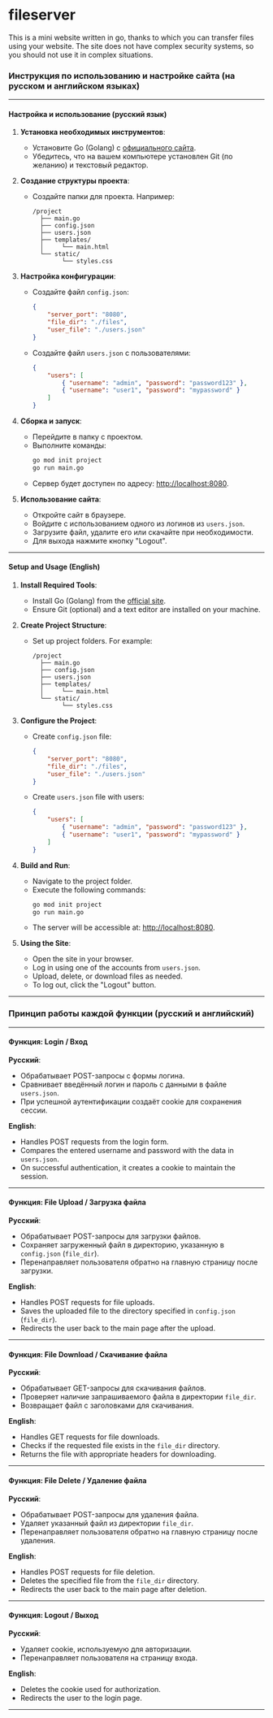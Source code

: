 # fileserver
This is a mini website written in go, thanks to which you can transfer files using your website. The site does not have complex security systems, so you should not use it in complex situations.
### Инструкция по использованию и настройке сайта (на русском и английском языках)

---

#### **Настройка и использование (русский язык)**

1. **Установка необходимых инструментов**:
   - Установите Go (Golang) с [официального сайта](https://golang.org/dl/).
   - Убедитесь, что на вашем компьютере установлен Git (по желанию) и текстовый редактор.

2. **Создание структуры проекта**:
   - Создайте папки для проекта. Например:
     ```
     /project
       ├── main.go
       ├── config.json
       ├── users.json
       ├── templates/
       │     └── main.html
       └── static/
             └── styles.css
     ```

3. **Настройка конфигурации**:
   - Создайте файл `config.json`:
     ```json
     {
         "server_port": "8080",
         "file_dir": "./files",
         "user_file": "./users.json"
     }
     ```

   - Создайте файл `users.json` с пользователями:
     ```json
     {
         "users": [
             { "username": "admin", "password": "password123" },
             { "username": "user1", "password": "mypassword" }
         ]
     }
     ```

4. **Сборка и запуск**:
   - Перейдите в папку с проектом.
   - Выполните команды:
     ```bash
     go mod init project
     go run main.go
     ```
   - Сервер будет доступен по адресу: [http://localhost:8080](http://localhost:8080).

5. **Использование сайта**:
   - Откройте сайт в браузере.
   - Войдите с использованием одного из логинов из `users.json`.
   - Загрузите файл, удалите его или скачайте при необходимости.
   - Для выхода нажмите кнопку "Logout".

---

#### **Setup and Usage (English)**

1. **Install Required Tools**:
   - Install Go (Golang) from the [official site](https://golang.org/dl/).
   - Ensure Git (optional) and a text editor are installed on your machine.

2. **Create Project Structure**:
   - Set up project folders. For example:
     ```
     /project
       ├── main.go
       ├── config.json
       ├── users.json
       ├── templates/
       │     └── main.html
       └── static/
             └── styles.css
     ```

3. **Configure the Project**:
   - Create `config.json` file:
     ```json
     {
         "server_port": "8080",
         "file_dir": "./files",
         "user_file": "./users.json"
     }
     ```

   - Create `users.json` file with users:
     ```json
     {
         "users": [
             { "username": "admin", "password": "password123" },
             { "username": "user1", "password": "mypassword" }
         ]
     }
     ```

4. **Build and Run**:
   - Navigate to the project folder.
   - Execute the following commands:
     ```bash
     go mod init project
     go run main.go
     ```
   - The server will be accessible at: [http://localhost:8080](http://localhost:8080).

5. **Using the Site**:
   - Open the site in your browser.
   - Log in using one of the accounts from `users.json`.
   - Upload, delete, or download files as needed.
   - To log out, click the "Logout" button.

---

### Принцип работы каждой функции (русский и английский)

---

#### **Функция: Login / Вход**

**Русский**:
- Обрабатывает POST-запросы с формы логина.
- Сравнивает введённый логин и пароль с данными в файле `users.json`.
- При успешной аутентификации создаёт cookie для сохранения сессии.

**English**:
- Handles POST requests from the login form.
- Compares the entered username and password with the data in `users.json`.
- On successful authentication, it creates a cookie to maintain the session.

---

#### **Функция: File Upload / Загрузка файла**

**Русский**:
- Обрабатывает POST-запросы для загрузки файлов.
- Сохраняет загруженный файл в директорию, указанную в `config.json` (`file_dir`).
- Перенаправляет пользователя обратно на главную страницу после загрузки.

**English**:
- Handles POST requests for file uploads.
- Saves the uploaded file to the directory specified in `config.json` (`file_dir`).
- Redirects the user back to the main page after the upload.

---

#### **Функция: File Download / Скачивание файла**

**Русский**:
- Обрабатывает GET-запросы для скачивания файлов.
- Проверяет наличие запрашиваемого файла в директории `file_dir`.
- Возвращает файл с заголовками для скачивания.

**English**:
- Handles GET requests for file downloads.
- Checks if the requested file exists in the `file_dir` directory.
- Returns the file with appropriate headers for downloading.

---

#### **Функция: File Delete / Удаление файла**

**Русский**:
- Обрабатывает POST-запросы для удаления файла.
- Удаляет указанный файл из директории `file_dir`.
- Перенаправляет пользователя обратно на главную страницу после удаления.

**English**:
- Handles POST requests for file deletion.
- Deletes the specified file from the `file_dir` directory.
- Redirects the user back to the main page after deletion.

---

#### **Функция: Logout / Выход**

**Русский**:
- Удаляет cookie, используемую для авторизации.
- Перенаправляет пользователя на страницу входа.

**English**:
- Deletes the cookie used for authorization.
- Redirects the user to the login page.

---